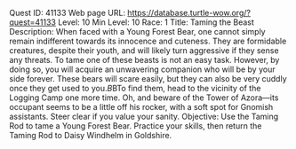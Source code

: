 Quest ID: 41133
Web page URL: https://database.turtle-wow.org/?quest=41133
Level: 10
Min Level: 10
Race: 1
Title: Taming the Beast
Description: When faced with a Young Forest Bear, one cannot simply remain indifferent towards its innocence and cuteness. They are formidable creatures, despite their youth, and will likely turn aggressive if they sense any threats. To tame one of these beasts is not an easy task. However, by doing so, you will acquire an unwavering companion who will be by your side forever. These bears will scare easily, but they can also be very cuddly once they get used to you.$B$BTo find them, head to the vicinity of the Logging Camp one more time. Oh, and beware of the Tower of Azora—its occupant seems to be a little off his rocker, with a soft spot for Gnomish assistants. Steer clear if you value your sanity.
Objective: Use the Taming Rod to tame a Young Forest Bear. Practice your skills, then return the Taming Rod to Daisy Windhelm in Goldshire.
